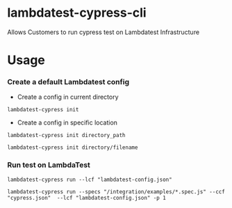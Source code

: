 # lambdatest-cypress-cli
Allows Customers to run cypress test on Lambdatest Infrastructure

# Usage

### Create a default Lambdatest config

- Create a config in current directory

```shell
lambdatest-cypress init
```
- Create a config in specific location
```shell
lambdatest-cypress init directory_path
```
```shell
lambdatest-cypress init directory/filename
```
### Run test on LambdaTest

```shell
lambdatest-cypress run --lcf "lambdatest-config.json"
```

```shell
lambdatest-cypress run --specs "/integration/examples/*.spec.js" --ccf "cypress.json"  --lcf "lambdatest-config.json" -p 1
```


